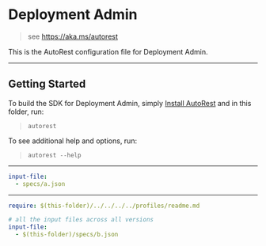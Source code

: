 # Deployment Admin

> see https://aka.ms/autorest

This is the AutoRest configuration file for Deployment Admin.

---

## Getting Started

To build the SDK for Deployment Admin, simply [Install AutoRest](https://aka.ms/autorest/install) and in this folder, run:

> `autorest`

To see additional help and options, run:

> `autorest --help`

---

```yaml $(tag) == 'package-2019-01-01'
input-file:
  - specs/a.json
```

---

```yaml $(tag) == 'all-api-versions'
require: $(this-folder)/../../../../profiles/readme.md

# all the input files across all versions
input-file:
  - $(this-folder)/specs/b.json
```
